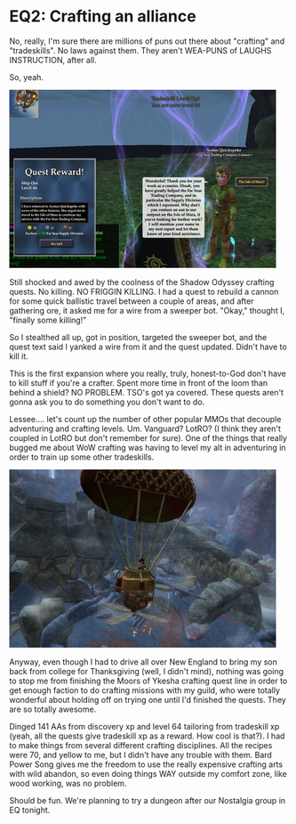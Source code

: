 # EQ2: Crafting an alliance

No, really, I'm sure there are millions of puns out there about "crafting" and "tradeskills". No laws against them. They aren't WEA-PUNS of LAUGHS INSTRUCTION, after all.

So, yeah.

![](../uploads/2008/11/everquest2-2008-11-21-01-44-20-28.jpg "everquest2-2008-11-21-01-44-20-28")

Still shocked and awed by the coolness of the Shadow Odyssey crafting quests. No killing. NO FRIGGIN KILLING. I had a quest to rebuild a cannon for some quick ballistic travel between a couple of areas, and after gathering ore, it asked me for a wire from a sweeper bot. "Okay," thought I, "finally some killing!"

So I stealthed all up, got in position, targeted the sweeper bot, and the quest text said I yanked a wire from it and the quest updated. Didn't have to kill it.

This is the first expansion where you really, truly, honest-to-God don't have to kill stuff if you're a crafter. Spent more time in front of the loom than behind a shield? NO PROBLEM. TSO's got ya covered. These quests aren't gonna ask you to do something you don't want to do.

Lessee.... let's count up the number of other popular MMOs that decouple adventuring and crafting levels. Um. Vanguard? LotRO? (I think they aren't coupled in LotRO but don't remember for sure). One of the things that really bugged me about WoW crafting was having to level my alt in adventuring in order to train up some other tradeskills.

![](../uploads/2008/11/everquest2-2008-11-20-22-55-08-82.jpg "everquest2-2008-11-20-22-55-08-82")

Anyway, even though I had to drive all over New England to bring my son back from college for Thanksgiving (well, I didn't mind), nothing was going to stop me from finishing the Moors of Ykesha crafting quest line in order to get enough faction to do crafting missions with my guild, who were totally wonderful about holding off on trying one until I'd finished the quests. They are so totally awesome.

Dinged 141 AAs from discovery xp and level 64 tailoring from tradeskill xp (yeah, all the quests give tradeskill xp as a reward. How cool is that?). I had to make things from several different crafting disciplines. All the recipes were 70, and yellow to me, but I didn't have any trouble with them. Bard Power Song gives me the freedom to use the really expensive crafting arts with wild abandon, so even doing things WAY outside my comfort zone, like wood working, was no problem.

Should be fun. We're planning to try a dungeon after our Nostalgia group in EQ tonight.

